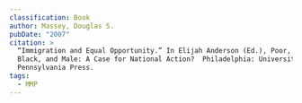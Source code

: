 ```yaml
---
classification: Book
author: Massey, Douglas S.
pubDate: "2007"
citation: >
  “Immigration and Equal Opportunity.” In Elijah Anderson (Ed.), Poor, Young,
  Black, and Male: A Case for National Action?  Philadelphia: University of
  Pennsylvania Press.
tags:
  - MMP
---
```

